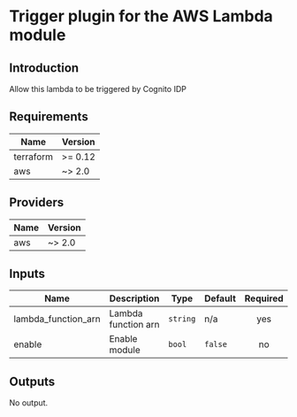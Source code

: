 # Trigger plugin for the AWS Lambda module

## Introduction  
Allow this lambda to be triggered by Cognito IDP

## Requirements

| Name | Version |
|------|---------|
| terraform | >= 0.12 |
| aws | ~> 2.0 |

## Providers

| Name | Version |
|------|---------|
| aws | ~> 2.0 |

## Inputs

| Name | Description | Type | Default | Required |
|------|-------------|------|---------|:--------:|
| lambda\_function\_arn | Lambda function arn | `string` | n/a | yes |
| enable | Enable module | `bool` | `false` | no |

## Outputs

No output.

